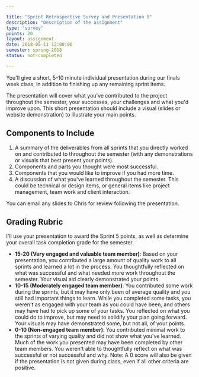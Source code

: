 ```yaml
---

title: "Sprint Retrospective Survey and Presentation 5"
description: "Description of the assignment"
type: "survey"
points: 20
layout: assignment
date: 2018-05-11 12:00:00
semester: spring-2018
status: not-completed

---
```


You'll give a short, 5-10 minute individual presentation during our finals week class, in addition to finishing up any remaining sprint items.  

The presentation will cover what you've contributed to the project throughout the semester, your successes, your challenges and what you'd improve upon.  This short presentation should include a visual (slides or website demonstration) to illustrate your main points.

## Components to Include

1.  A summary of the deliverables from all sprints that you directly worked on and contributed to throughout the semester (with any demonstrations or visuals that best present your points).
2.  Components and parts you thought were most successful.
3.  Components that you would like to improve if you had more time.
4.  A discussion of what you've learned throughout the semester.  This could be technical or design items, or general items like project management, team work and client interaction.

You can email any slides to Chris for review following the presentation.

## Grading Rubric

I'll use your presentation to award the Sprint 5 points, as well as determine your overall task completion grade for the semester.

* **15-20 (Very engaged and valuable team member)**: Based on your presentation, you contributed a large amount of quality work to all sprints and learned a lot in the process.  You thoughtfully reflected on what was successful and what needed more work throughout the semester.  Your visual aid clearly demonstrated your points.
* **10-15 (Moderately engaged team member)**: You contributed some work during the sprints, but it may have only been of average quality and you still had important things to learn.  While you completed some tasks, you weren't as engaged with your team as you could have been, and others may have had to pick up some of your tasks.  You reflected on what you could do to improve, but may need to solidify your plan going forward.  Your visuals may have demonstrated some, but not all, of your points.
* **0-10 (Non-engaged team member)**: You contributed minimal work to the sprints of varying quality and did not show what you've learned. Much of the work you presented may have been completed by other team members.  You weren't able to thoughtfully reflect on what was successful or not successful and why. Note: A 0 score will also be given if the presentation is not given during class, even if all other criteria are positive.
